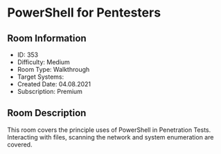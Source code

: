 ﻿# PowerShell for Pentesters

## Room Information
- ID: 353
- Difficulty: Medium
- Room Type: Walkthrough
- Target Systems: 
- Created Date: 04.08.2021
- Subscription: Premium

## Room Description
This room covers the principle uses of PowerShell in Penetration Tests. Interacting with files, scanning the network and system enumeration are covered.
